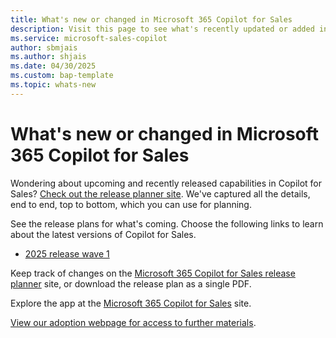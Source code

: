 ```yaml
---
title: What's new or changed in Microsoft 365 Copilot for Sales
description: Visit this page to see what's recently updated or added in Microsoft 365 Copilot for Sales.
ms.service: microsoft-sales-copilot
author: sbmjais
ms.author: shjais
ms.date: 04/30/2025
ms.custom: bap-template 
ms.topic: whats-new 
---
```


# What's new or changed in Microsoft 365 Copilot for Sales

Wondering about upcoming and recently released capabilities in Copilot for Sales? [Check out the release planner site](https://releaseplans.microsoft.com/en-US/?app=Microsoft+Copilot+for+Sales). We've captured all the details, end to end, top to bottom, which you can use for planning.

See the release plans for what's coming. Choose the following links to learn about the latest versions of Copilot for Sales.

- [2025 release wave 1](/copilot/release-plan/2025wave1/copilot-sales/planned-features)

Keep track of changes on the [Microsoft 365 Copilot for Sales release planner](https://releaseplans.microsoft.com/en-US/?app=Microsoft+Copilot+for+Sales) site, or download the release plan as a single PDF.

Explore the app at the [Microsoft 365 Copilot for Sales](https://www.microsoft.com/ai/microsoft-sales-copilot) site.

[View our adoption webpage for access to further materials](https://adoption.microsoft.com/copilot-for-sales/).